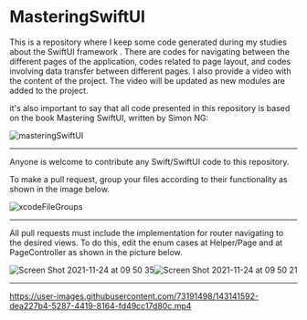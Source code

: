 # MasteringSwiftUI


This is a repository where I keep some code generated during my studies about the SwiftUI framework . There are codes for navigating between the different pages of the application, codes related to page layout, and codes involving data transfer between different pages.
I also provide a video with the content of the project. The video will be updated as new modules are added to the project.

it's also important to say that all code presented in this repository is based on the book Mastering SwiftUI, written by Simon NG:

![masteringSwiftUI](https://user-images.githubusercontent.com/73191498/143153355-49480d0c-1833-4a2b-ae6f-498bf01172e6.jpg)

-----------------------------

Anyone is welcome to contribute any Swift/SwiftUI code to this repository.

To make a pull request, group your files according to their functionality as shown in the image below.

![xcodeFileGroups](https://user-images.githubusercontent.com/73191498/143081734-f53a0fa1-10d7-4959-bb51-b381b50fc035.png)

-----------------------------


All pull requests must include the implementation for router navigating to the desired views. To do this, edit the enum cases at Helper/Page and at PageController as shown in the picture below.

![Screen Shot 2021-11-24 at 09 50 35](https://user-images.githubusercontent.com/73191498/143241820-978808bc-2087-4769-94c6-d25c7a8d672e.png)![Screen Shot 2021-11-24 at 09 50 21](https://user-images.githubusercontent.com/73191498/143241856-09ba115e-e56f-49e8-a04e-5022be29a313.png)



-----------------------------

https://user-images.githubusercontent.com/73191498/143141592-dea227b4-5287-4419-8164-fd49cc17d80c.mp4



